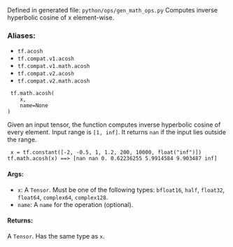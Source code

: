 Defined in generated file: `python/ops/gen_math_ops.py`
Computes inverse hyperbolic cosine of x element-wise.
### Aliases:
- `tf.acosh`
- `tf.compat.v1.acosh`
- `tf.compat.v1.math.acosh`
- `tf.compat.v2.acosh`
- `tf.compat.v2.math.acosh`

```
 tf.math.acosh(
    x,
    name=None
)
```
Given an input tensor, the function computes inverse hyperbolic cosine of every element. Input range is `[1, inf]`. It returns `nan` if the input lies outside the range.

```
 x = tf.constant([-2, -0.5, 1, 1.2, 200, 10000, float("inf")])
tf.math.acosh(x) ==> [nan nan 0. 0.62236255 5.9914584 9.903487 inf]
```
#### Args:
- `x`: A `Tensor`. Must be one of the following types: `bfloat16`, `half`, `float32`, `float64`, `complex64`, `complex128`.
- `name`: A `name` for the operation (optional).
#### Returns:
A `Tensor`. Has the same type as `x`.
